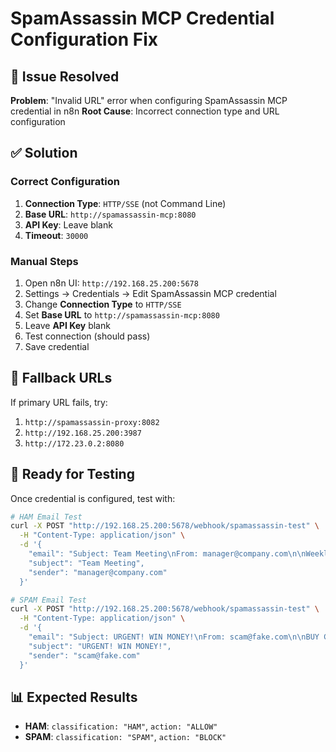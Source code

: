 # SpamAssassin MCP Credential Configuration Fix

## 🚨 Issue Resolved
**Problem**: "Invalid URL" error when configuring SpamAssassin MCP credential in n8n
**Root Cause**: Incorrect connection type and URL configuration

## ✅ Solution

### Correct Configuration
1. **Connection Type**: `HTTP/SSE` (not Command Line)
2. **Base URL**: `http://spamassassin-mcp:8080`
3. **API Key**: Leave blank
4. **Timeout**: `30000`

### Manual Steps
1. Open n8n UI: `http://192.168.25.200:5678`
2. Settings → Credentials → Edit SpamAssassin MCP credential
3. Change **Connection Type** to `HTTP/SSE`
4. Set **Base URL** to `http://spamassassin-mcp:8080`
5. Leave **API Key** blank
6. Test connection (should pass)
7. Save credential

## 🔄 Fallback URLs
If primary URL fails, try:
1. `http://spamassassin-proxy:8082`
2. `http://192.168.25.200:3987` 
3. `http://172.23.0.2:8080`

## 🧪 Ready for Testing
Once credential is configured, test with:

```bash
# HAM Email Test
curl -X POST "http://192.168.25.200:5678/webhook/spamassassin-test" \
  -H "Content-Type: application/json" \
  -d '{
    "email": "Subject: Team Meeting\nFrom: manager@company.com\n\nWeekly team meeting tomorrow at 2 PM.",
    "subject": "Team Meeting",
    "sender": "manager@company.com"
  }'

# SPAM Email Test  
curl -X POST "http://192.168.25.200:5678/webhook/spamassassin-test" \
  -H "Content-Type: application/json" \
  -d '{
    "email": "Subject: URGENT! WIN MONEY!\nFrom: scam@fake.com\n\nBUY CHEAP VIAGRA! WIN $1000000! CLICK NOW!",
    "subject": "URGENT! WIN MONEY!",
    "sender": "scam@fake.com"
  }'
```

## 📊 Expected Results
- **HAM**: `classification: "HAM"`, `action: "ALLOW"`
- **SPAM**: `classification: "SPAM"`, `action: "BLOCK"`